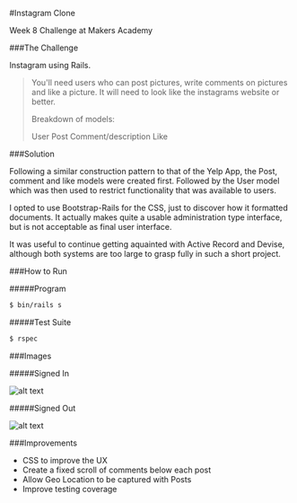 #Instagram Clone

Week 8 Challenge at Makers Academy

###The Challenge

Instagram using Rails. 

> You'll need users who can
> post pictures, write comments on pictures and like a picture. It will need to
> look like the instagrams website or better.
> 
> Breakdown of models:
> 
> User
> Post
> Comment/description
> Like

###Solution

Following a similar construction pattern to that of the Yelp App, the Post,
comment and like models were created first. Followed by the User model which
was then used to restrict functionality that was available to users. 

I opted to use Bootstrap-Rails for the CSS, just to discover how it formatted
documents. It actually makes quite a usable administration type interface, but
is not acceptable as final user interface.

It was useful to continue getting aquainted with Active Record and Devise,
although both systems are too large to grasp fully in such a short project. 

###How to Run

#####Program
```sh
$ bin/rails s
```

#####Test Suite

```sh
$ rspec
```

###Images

#####Signed In

![alt text]("images/SignedIn.png"
"Signed In User Interface")

#####Signed Out

![alt text]("images/SignedOut.png"
"Signed Out User Interface")

###Improvements

- CSS to improve the UX
- Create a fixed scroll of comments below each post
- Allow Geo Location to be captured with Posts
- Improve testing coverage



